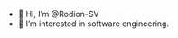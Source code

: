 - 👋 Hi, I’m @Rodion-SV
- 👀 I’m interested in software engineering.

<!---
Rodion-SV/Rodion-SV is a ✨ special ✨ repository because its `README.md` (this file) appears on your GitHub profile.
You can click the Preview link to take a look at your changes.
--->
